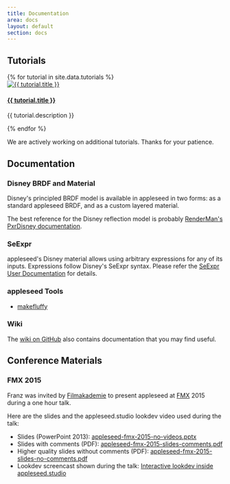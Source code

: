 ```yaml
---
title: Documentation
area: docs
layout: default
section: docs
---
```


## Tutorials

<div class="tutorials">
    {% for tutorial in site.data.tutorials %}
        <div class="tutorial">
            <a href="{{ tutorial.url }}">
                <img src="{{ tutorial.image }}" alt="{{ tutorial.title }}">
                <h4>{{ tutorial.title }}</h4>
            </a>
            <p class="description">{{ tutorial.description }}</p>
        </div>
    {% endfor %}
</div>

We are actively working on additional tutorials. Thanks for your patience.

## Documentation

### Disney BRDF and Material

Disney's principled BRDF model is available in appleseed in two forms: as a standard appleseed BRDF, and as a custom layered material.

The best reference for the Disney reflection model is probably
[RenderMan's PxrDisney documentation](http://renderman.pixar.com/resources/current/RenderMan/PxrDisney.html).

### SeExpr

appleseed's Disney material allows using arbitrary expressions for any of its inputs. Expressions follow Disney's SeExpr syntax.
Please refer the [SeExpr User Documentation](http://wdas.github.io/SeExpr/doxygen/userdoc.html) for details.

### appleseed Tools

- [makefluffy](/docs/makefluffy.html)

### Wiki

The [wiki on GitHub](https://github.com/appleseedhq/appleseed/wiki) also contains documentation that you may find useful.

## Conference Materials

### FMX 2015

Franz was invited by [Filmakademie](http://www.filmakademie.de/en/main-page/) to present appleseed at [FMX](http://fmx.de/) 2015 during a one hour talk.

Here are the slides and the appleseed.studio lookdev video used during the talk:

* Slides (PowerPoint 2013): [appleseed-fmx-2015-no-videos.pptx](/docs/fmx/2015/appleseed-fmx-2015-no-videos.pptx)
* Slides with comments (PDF): [appleseed-fmx-2015-slides-comments.pdf](/docs/fmx/2015/appleseed-fmx-2015-slides-comments.pdf)
* Higher quality slides without comments (PDF): [appleseed-fmx-2015-slides-no-comments.pdf](/docs/fmx/2015/appleseed-fmx-2015-slides-no-comments.pdf)
* Lookdev screencast shown during the talk: [Interactive lookdev inside appleseed.studio](https://vimeo.com/127622613)


<!---

## Tutorials

- [Render Layers Assignment Rules](/docs/tutorials/renderlayers.html)

## Tools

### appleseed.studio

### appleseed.cli

### appleseed Tools

- animatecamera
- convertmeshfile
- dumpmetadata
- [makefluffy](/docs/makefluffy.html)
- maketiledexr
- rendermany.py
- updatemany.py
- updateprojectfile

### OSL Tools

- maketx
- oslc
- oslinfo

### Dropbox-Based Render Farm

- rendermanager.py
- rendernode.py

## Open Shading Language

- [OSL Support Status](/docs/oslsupportstatus.html)

-->
